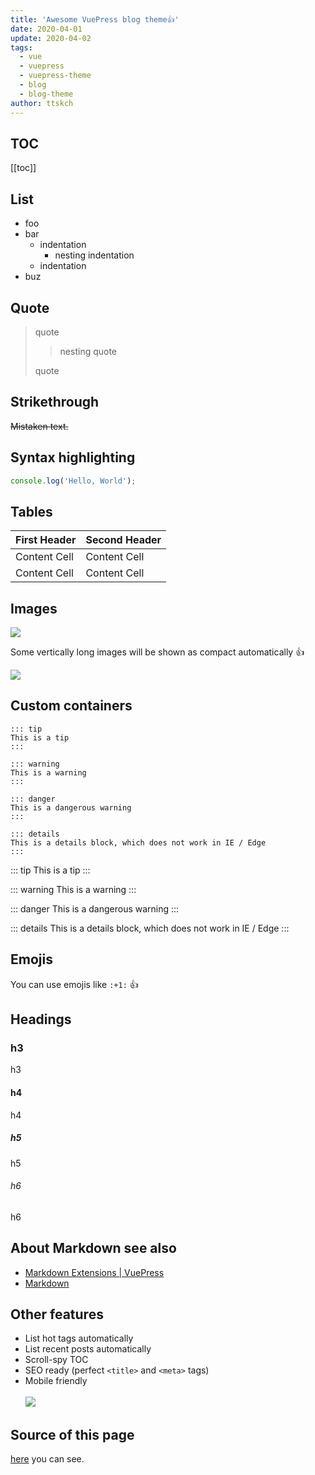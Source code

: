 ```yaml
---
title: 'Awesome VuePress blog theme👍'
date: 2020-04-01
update: 2020-04-02
tags:
  - vue
  - vuepress
  - vuepress-theme
  - blog
  - blog-theme
author: ttskch
---
```


## TOC

[[toc]]

## List

* foo
* bar
    * indentation
        * nesting indentation
    * indentation
* buz

<!-- more -->

## Quote

> quote
>
> > nesting quote
>
> quote

## Strikethrough

~~Mistaken text.~~

## Syntax highlighting

```js
console.log('Hello, World');
```

## Tables

| First Header  | Second Header |
| --- | --- |
| Content Cell  | Content Cell |
| Content Cell  | Content Cell |

## Images

![](https://tva1.sinaimg.cn/large/007S8ZIlgy1ge9x5zmkxaj32bc0rsmyp.jpg)

Some vertically long images will be shown as compact automatically :+1:

![](https://tva1.sinaimg.cn/large/007S8ZIlgy1gee81rcg9hj30jc0zck3a.jpg)

## Custom containers

```
::: tip
This is a tip
:::

::: warning
This is a warning
:::

::: danger
This is a dangerous warning
:::

::: details
This is a details block, which does not work in IE / Edge
:::
```

::: tip
This is a tip
:::

::: warning
This is a warning
:::

::: danger
This is a dangerous warning
:::

::: details
This is a details block, which does not work in IE / Edge
:::

## Emojis

You can use emojis like `:+1:` :+1:

## Headings

### h3

h3

#### h4

h4

##### h5

h5

###### h6

h6

## About Markdown see also

* [Markdown Extensions | VuePress](https://vuepress.vuejs.org/guide/markdown.html)
* [Markdown](http://daringfireball.net/projects/markdown/syntax)

## Other features

* List hot tags automatically
* List recent posts automatically
* Scroll-spy TOC
* SEO ready (perfect `<title>` and `<meta>` tags)
* Mobile friendly<br><br>![](https://tva1.sinaimg.cn/large/007S8ZIlgy1gecog579w8j30u01szn1c.jpg)

## Source of this page

[here](https://github.com/ttskch/vuepress-theme-blog-vuetify/blob/master/example/blog/_posts/post1.md) you can see.
